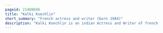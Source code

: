 ```yaml
---
pageid: 21480846
title: "Kalki Koechlin"
short_summary: "French actress and writer (born 1984)"
description: "Kalki Koechlin is an indian Actress and Writer of french Descent who works in Hindi Films. Known for her unconventional Body of Work, she is the Recipient of several Accolades including a National Film Award, a Filmfare Award, and two screen Awards. Although a french Citizen she was raised in India and had spent most of her Life there."
---
```

